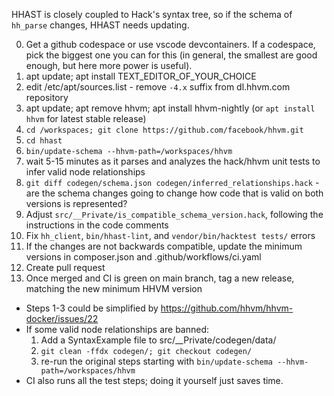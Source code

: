 HHAST is closely coupled to Hack's syntax tree, so if the schema of `hh_parse`
changes, HHAST needs updating.

0. Get a github codespace or use vscode devcontainers. If a codespace, pick the biggest one you can for this (in general, the smallest are good enough, but here more power is useful).
1. apt update; apt install TEXT_EDITOR_OF_YOUR_CHOICE
2. edit /etc/apt/sources.list - remove `-4.x` suffix from dl.hhvm.com repository
3. apt update; apt remove hhvm; apt install hhvm-nightly (or `apt install hhvm` for latest stable release)
4. `cd /workspaces; git clone https://github.com/facebook/hhvm.git`
5. `cd hhast`
6. `bin/update-schema --hhvm-path=/workspaces/hhvm`
7. wait 5-15 minutes as it parses and analyzes the hack/hhvm unit tests to infer valid node relationships
8. `git diff codegen/schema.json codegen/inferred_relationships.hack` - are the schema changes going to change how code that is valid on both versions is represented?
9. Adjust `src/__Private/is_compatible_schema_version.hack`, following the instructions in the code comments
10. Fix `hh_client`, `bin/hhast-lint`, and `vendor/bin/hacktest tests/` errors
11. If the changes are not backwards compatible, update the minimum versions in composer.json and .github/workflows/ci.yaml
12. Create pull request
13. Once merged and CI is green on main branch, tag a new release, matching the new minimum HHVM version

* Steps 1-3 could be simplified by https://github.com/hhvm/hhvm-docker/issues/22
* If some valid node relationships are banned:
  1. Add a SyntaxExample file to src/__Private/codegen/data/
  2. `git clean -ffdx codegen/; git checkout codegen/`
  3. re-run the original steps starting with `bin/update-schema --hhvm-path=/workspaces/hhvm`
* CI also runs all the test steps; doing it yourself just saves time.
